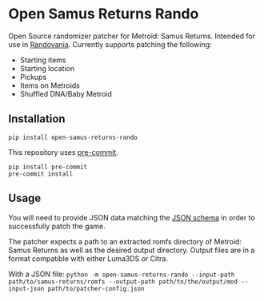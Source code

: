 # Open Samus Returns Rando
Open Source randomizer patcher for Metroid: Samus Returns. Intended for use in [Randovania](https://github.com/randovania).
Currently supports patching the following:
- Starting items
- Starting location
- Pickups
- Items on Metroids
- Shuffled DNA/Baby Metroid

## Installation
`pip install open-samus-returns-rando`

This repository uses [pre-commit](https://pre-commit.com/). 
```
pip install pre-commit
pre-commit install
```

## Usage
You will need to provide JSON data matching the [JSON schema](https://github.com/randovania/src/open-samus-returns-rando/blob/main/open_samus_returns_rando/files/schema.json) in order to successfully patch the game.

The patcher expects a path to an extracted romfs directory of Metroid: Samus Returns as well as the desired output directory. Output files are in a format compatible with either Luma3DS or Citra.

With a JSON file:
`python -m open-samus-returns-rando --input-path path/to/samus-returns/romfs --output-path path/to/the/output/mod --input-json path/to/patcher-config.json`
